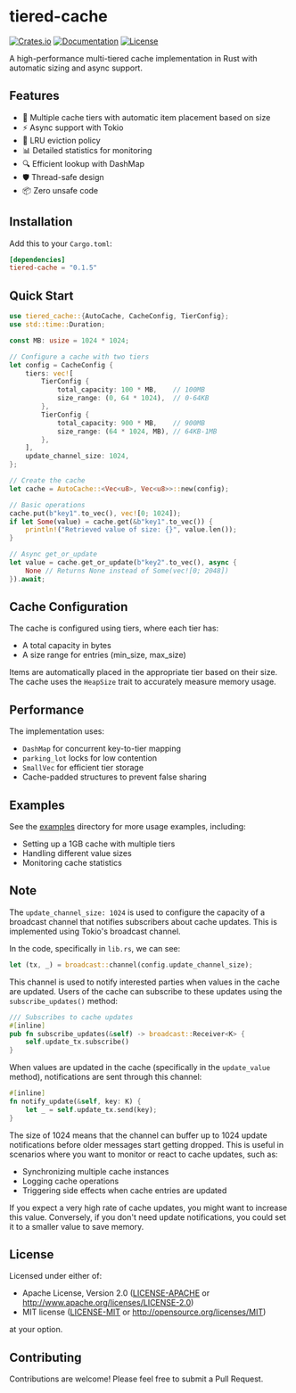 # tiered-cache

[![Crates.io](https://img.shields.io/crates/v/tiered-cache.svg)](https://crates.io/crates/tiered-cache)
[![Documentation](https://docs.rs/tiered-cache/badge.svg)](https://docs.rs/tiered-cache)
[![License](https://img.shields.io/badge/license-MIT%2FApache--2.0-blue.svg)](LICENSE)

A high-performance multi-tiered cache implementation in Rust with automatic sizing and async support.

## Features

- 🚀 Multiple cache tiers with automatic item placement based on size
- ⚡ Async support with Tokio
- 🔄 LRU eviction policy
- 📊 Detailed statistics for monitoring
- 🔍 Efficient lookup with DashMap
- 🛡️ Thread-safe design
- 📦 Zero unsafe code

## Installation

Add this to your `Cargo.toml`:

```toml
[dependencies]
tiered-cache = "0.1.5"
```

## Quick Start

```rust
use tiered_cache::{AutoCache, CacheConfig, TierConfig};
use std::time::Duration;

const MB: usize = 1024 * 1024;

// Configure a cache with two tiers
let config = CacheConfig {
    tiers: vec![
        TierConfig {
            total_capacity: 100 * MB,    // 100MB
            size_range: (0, 64 * 1024),  // 0-64KB
        },
        TierConfig {
            total_capacity: 900 * MB,    // 900MB
            size_range: (64 * 1024, MB), // 64KB-1MB
        },
    ],
    update_channel_size: 1024,
};

// Create the cache
let cache = AutoCache::<Vec<u8>, Vec<u8>>::new(config);

// Basic operations
cache.put(b"key1".to_vec(), vec![0; 1024]);
if let Some(value) = cache.get(&b"key1".to_vec()) {
    println!("Retrieved value of size: {}", value.len());
}

// Async get_or_update
let value = cache.get_or_update(b"key2".to_vec(), async {
    None // Returns None instead of Some(vec![0; 2048])
}).await;
```

## Cache Configuration

The cache is configured using tiers, where each tier has:
- A total capacity in bytes
- A size range for entries (min_size, max_size)

Items are automatically placed in the appropriate tier based on their size. The cache uses the `HeapSize` trait to accurately measure memory usage.

## Performance

The implementation uses:
- `DashMap` for concurrent key-to-tier mapping
- `parking_lot` locks for low contention
- `SmallVec` for efficient tier storage
- Cache-padded structures to prevent false sharing

## Examples

See the [examples](examples/) directory for more usage examples, including:
- Setting up a 1GB cache with multiple tiers
- Handling different value sizes
- Monitoring cache statistics

## Note
The `update_channel_size: 1024` is used to configure the capacity of a broadcast channel that notifies subscribers about cache updates. This is implemented using Tokio's broadcast channel.

In the code, specifically in `lib.rs`, we can see:

```rust
let (tx, _) = broadcast::channel(config.update_channel_size);
```

This channel is used to notify interested parties when values in the cache are updated. Users of the cache can subscribe to these updates using the `subscribe_updates()` method:

```rust
/// Subscribes to cache updates
#[inline]
pub fn subscribe_updates(&self) -> broadcast::Receiver<K> {
    self.update_tx.subscribe()
}
```

When values are updated in the cache (specifically in the `update_value` method), notifications are sent through this channel:

```rust
#[inline]
fn notify_update(&self, key: K) {
    let _ = self.update_tx.send(key);
}
```

The size of 1024 means that the channel can buffer up to 1024 update notifications before older messages start getting dropped. This is useful in scenarios where you want to monitor or react to cache updates, such as:
- Synchronizing multiple cache instances
- Logging cache operations
- Triggering side effects when cache entries are updated

If you expect a very high rate of cache updates, you might want to increase this value. Conversely, if you don't need update notifications, you could set it to a smaller value to save memory.


## License

Licensed under either of:
- Apache License, Version 2.0 ([LICENSE-APACHE](LICENSE-APACHE) or http://www.apache.org/licenses/LICENSE-2.0)
- MIT license ([LICENSE-MIT](LICENSE-MIT) or http://opensource.org/licenses/MIT)

at your option.

## Contributing

Contributions are welcome! Please feel free to submit a Pull Request.
